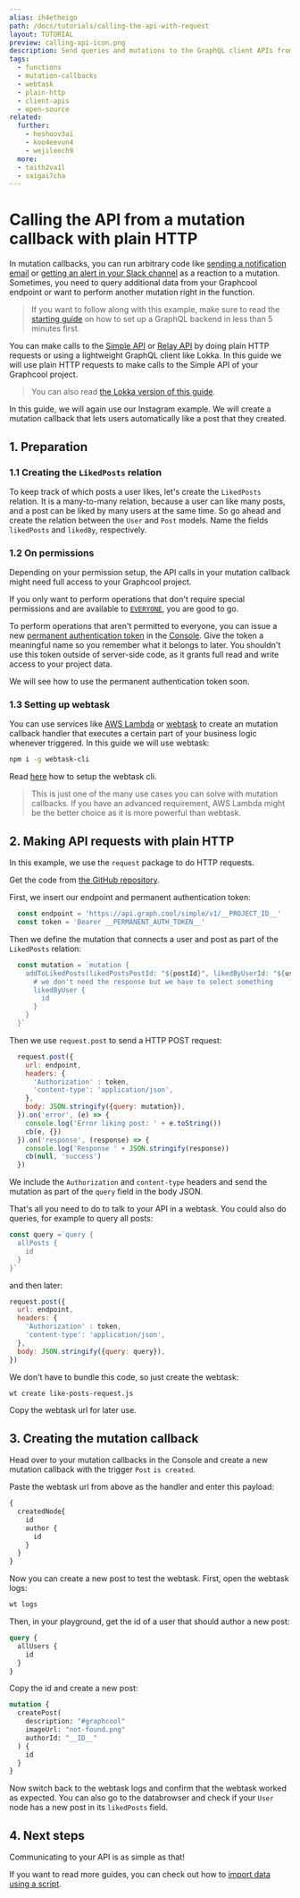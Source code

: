```yaml
---
alias: ih4etheigo
path: /docs/tutorials/calling-the-api-with-request
layout: TUTORIAL
preview: calling-api-icon.png
description: Send queries and mutations to the GraphQL client APIs from a webtask using plain http requests.
tags:
  - functions
  - mutation-callbacks
  - webtask
  - plain-http
  - client-apis
  - open-source
related:
  further:
    - heshoov3ai
    - koo4eevun4
    - wejileech9
  more:
  - taith2va1l
  - saigai7cha
---
```


# Calling the API from a mutation callback with plain HTTP

In mutation callbacks, you can run arbitrary code like [sending a notification email](!alias-saigai7cha) or [getting an alert in your Slack channel](!alias-dah6aifoce) as a reaction to a mutation. Sometimes, you need to query additional data from your Graphcool endpoint or want to perform another mutation right in the function.

> If you want to follow along with this example, make sure to read the [starting guide](!alias-thaeghi8ro) on how to set up a GraphQL backend in less than 5 minutes first.

You can make calls to the [Simple API](!alias-heshoov3ai) or [Relay API](!alias-aizoong9ah) by doing plain HTTP requests or using a lightweight GraphQL client like Lokka. In this guide we will use plain HTTP requests to make calls to the Simple API of your Graphcool project.

> You can also read [the Lokka version of this guide](!alias-taith2va1l).

In this guide, we will again use our Instagram example. We will create a mutation callback that lets users automatically like a post that they created.

## 1. Preparation

### 1.1 Creating the `LikedPosts` relation

To keep track of which posts a user likes, let's create the `LikedPosts` relation.
It is a many-to-many relation, because a user can like many posts, and a post can be liked by many users at the same time.
So go ahead and create the relation between the `User` and `Post` models. Name the fields `likedPosts` and `likedBy`, respectively.

### 1.2 On permissions

Depending on your permission setup, the API calls in your mutation callback might need full access to your Graphcool project.

If you only want to perform operations that don't require special permissions and are available to [`EVERYONE`](!alias-soh5hu6xah), you are good to go.

To perform operations that aren't permitted to everyone, you can issue a new [permanent authentication token](!alias-eip7ahqu5o#token-types) in the [Console](https://console.graph.cool). Give the token a meaningful name so you remember what it belongs to later. You shouldn't use this token outside of server-side code, as it grants full read and write access to your project data.

We will see how to use the permanent authentication token soon.

### 1.3 Setting up webtask

You can use services like [AWS Lambda](https://aws.amazon.com/de/lambda/getting-started/) or [webtask](https://webtask.io/) to create an mutation callback handler that executes a certain part of your business logic whenever triggered. In this guide we will use webtask:

```sh
npm i -g webtask-cli
```

Read [here](https://webtask.io/cli) how to setup the webtask cli.

> This is just one of the many use cases you can solve with mutation callbacks. If you have an advanced requirement, AWS Lambda might be the better choice as it is more powerful than webtask.

## 2. Making API requests with plain HTTP

In this example, we use the `request` package to do HTTP requests.

Get the code from [the GitHub repository](https://github.com/graphcool-examples/webtask-like-posts-example/tree/master/request).

First, we insert our endpoint and permanent authentication token:

```js
  const endpoint = 'https://api.graph.cool/simple/v1/__PROJECT_ID__'
  const token = 'Bearer __PERMANENT_AUTH_TOKEN__'
```

Then we define the mutation that connects a user and post as part of the `LikedPosts` relation:

```js
  const mutation = `mutation {
    addToLikedPosts(likedPostsPostId: "${postId}", likedByUserId: "${userId}") {
      # we don't need the response but we have to select something
      likedByUser {
        id
      }
    }
  }`
```

Then we use `request.post` to send a HTTP POST request:

```js
  request.post({
    url: endpoint,
    headers: {
      'Authorization' : token,
      'content-type': 'application/json',
    },
    body: JSON.stringify({query: mutation}),
  }).on('error', (e) => {
    console.log('Error liking post: ' + e.toString())
    cb(e, {})
  }).on('response', (response) => {
    console.log('Response ' + JSON.stringify(response))
    cb(null, 'success')
  })
```

We include the `Authorization` and `content-type` headers and send the mutation as part of the `query` field in the body JSON.

That's all you need to do to talk to your API in a webtask. You could also do queries, for example to query all posts:

```js
const query =`query {
  allPosts {
    id
  }
}`
```

and then later:

```js
request.post({
  url: endpoint,
  headers: {
    'Authorization' : token,
    'content-type': 'application/json',
  },
  body: JSON.stringify({query: query}),
})
```

We don't have to bundle this code, so just create the webtask:

```sh
wt create like-posts-request.js
```

Copy the webtask url for later use.

## 3. Creating the mutation callback

Head over to your mutation callbacks in the Console and create a new mutation callback with the trigger `Post` `is created`.

Paste the webtask url from above as the handler and enter this payload:

```js
{
  createdNode{
    id
    author {
      id
    }
  }
}
```

Now you can create a new post to test the webtask. First, open the webtask logs:

```sh
wt logs
```

Then, in your playground, get the id of a user that should author a new post:

```graphql
query {
  allUsers {
    id
  }
}
```

Copy the id and create a new post:

```graphql
mutation {
  createPost(
    description: "#graphcool"
    imageUrl: "not-found.png"
    authorId: "__ID__"
  ) {
    id
  }
}
```

Now switch back to the webtask logs and confirm that the webtask worked as expected. You can also go to the databrowser and check if your `User` node has a new post in its `likedPosts` field.

## 4. Next steps

Communicating to your API is as simple as that!

If you want to read more guides, you can check out how to [import data using a script](!alias-ga2ahnee2a).
